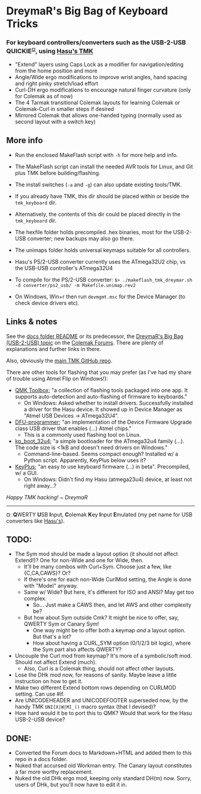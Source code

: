 DreymaR's Big Bag of Keyboard Tricks
====================================

### For keyboard controllers/converters such as the USB-2-USB QUICKIE<sup>[¤](#QICO)</sup>, using [Hasu's TMK][TMKG]

* "Extend" layers using Caps Lock as a modifier for navigation/editing from the home position and more
* Angle/Wide ergo modifications to improve wrist angles, hand spacing and right pinky stretch/load effort
* Curl-DH ergo modifications to encourage natural finger curvature (only for Colemak as of now)
* The 4 Tarmak transitional Colemak layouts for learning Colemak or Colemak-Curl in smaller steps if desired
* Mirrored Colemak that allows one-handed typing (normally used as second layout with a switch key)

More info
---------

* Run the enclosed MakeFlash script with `-h` for more help and info.
* The MakeFlash script can install the needed AVR tools for Linux, and Git plus TMK before building/flashing.
* The install switches (`-a` and `-g`) can also update existing tools/TMK.
* If you already have TMK, this dir should be placed within or beside the `tmk_keyboard` dir.
* Alternatively, the contents of this dir could be placed directly in the `tmk_keyboard` dir.
* The hexfile folder holds precompiled .hex binaries, most for the USB-2-USB converter; new backups may also go there.
* The unimaps folder holds universal keymaps suitable for all controllers.

* Hasu's PS/2-USB converter currently uses the ATmega32U2 chip, vs the USB-USB controller's ATmega32U4
* To compile for the PS/2-USB converter: `$> ./makeflash_tmk_dreymar.sh -d converter/ps2_usb/ -m Makefile.unimap.rev2`

* On Windows, Win+r then run `devmgmt.msc` for the Device Manager (to check device drivers etc).


Links & notes
-------------

See the [docs folder README][DOCS] or its predecessor, the [DreymaR's Big Bag (USB-2-USB) topic][DBBU] on the [Colemak Forums][CMKF].
There are plenty of explanations and further links in there.

Also, obviously the [main TMK GitHub repo][TMKG].

There are other tools for flashing that you may prefer (as I've had my share of trouble using Atmel Flip on Windows!):

* [QMK Toolbox](https://github.com/qmk/qmk_toolbox/); "a collection of flashing tools packaged into one app. It supports auto-detection and auto-flashing of firmware to keyboards."
	- On Windows: Asked whether to install drivers. Successfully installed a driver for the Hasu device. It showed up in Device Manager as "Atmel USB Devices -> ATmega32U4".
* [DFU-programmer](https://github.com/dfu-programmer/dfu-programmer); "an implementation of the Device Firmware Upgrade class USB driver that enables (...) Atmel chips."
	- This is a commonly used flashing tool on Linux.
* [kp_boot_32u4](https://github.com/ahtn/kp_boot_32u4); "a simple bootloader for the ATmega32u4 family (...). The code size is <1kB and doesn't need drivers on Windows."
	- Command-line-based. Seems compact enough? Installed w/ a Python script. Apparently, KeyPlus below uses it?
* [KeyPlus](https://github.com/ahtn/keyplus); "an easy to use keyboard firmware (...) in beta". Precompiled, w/ a GUI. 
	- On Windows: Didn't find my Hasu (atmega23u4) device, at least not right away...?

_Happy TMK hacking!_
_~ DreymaR_

___
<a name="QICO" title="QWERTY USB Input, Colemak Key Input Emulated">¤</a>: **Q**WERTY **U**SB **I**nput, **C**olemak **K**ey **I**nput **E**mulated (my pet name for USB converters like [Hasu's][HU2U]).

TODO:
-----
- The Sym mod should be made a layout option (it should not affect Extend!)? One for non-Wide and one for Wide, then.
	- It'll be many combos with Curl+Sym. Choose just a few, like {C,CA,CAWS}? Or?
	- If there's one for each non-Wide CurlMod setting, the Angle is done with "Model" anyway.
	- Same w/ Wide? But here, it's different for ISO and ANSI? May get too complex.
		- So... Just make a CAWS then, and let AWS and other complexity be?
	- But how about Sym outside Cmk? It might be nice to offer, say, QWERTY Sym or Canary Sym!
		- One way might be to offer both a keymap _and_ a layout option. But that's a lot?
		- How about having a CURL_SYM option (0/1/2/3 bit logic), where the Sym part also affects QWERTY?
- Uncouple the Curl mod from keymap? It's more of a symbolic/soft mod. Should not affect Extend (much).
	- Also, Curl is a Colemak thing, should not affect other layouts.
- Lose the DHk mod now, for reasons of sanity. Maybe leave a little instruction on how to get it.
- Make two different Extend bottom rows depending on CURLMOD setting. Can use #if.
- Are UNICODEHEADER and UNICODEFOOTER superseded now, by the handy TMK `UNI[X|W|M]_()` macro syntax (that I devised)?
- How hard would it be to port this to QMK? Would that work for the Hasu USB-2-USB device?

DONE:
-----
- Converted the Forum docs to Markdown+HTML and added them to this repo in a docs folder.
- Nuked that accursed old Workman entry. The Canary layout constitutes a far more worthy replacement.
- Nuked the old DHk ergo mod, keeping only standard DH(m) now. Sorry, users of DHk, but you'll now have to edit it in.


[TMKG]: https://github.com/tmk/tmk_keyboard (Hasu's TMK repository on GitHub)
[DBBU]: http://forum.colemak.com/viewtopic.php?id=2158 (DreymaR's Big Bag of Keyboard Tricks - USB edition)
[DOCS]: ./docs/README.md (The docs folder README, ported from the BigBag USB-2-USB Forum Topic)
[CMKF]: http://forum.colemak.com (Shai's Colemak forums)
[HU2U]: https://geekhack.org/index.php?topic=69169 (Hasu's USB-USB keyboard converter)

